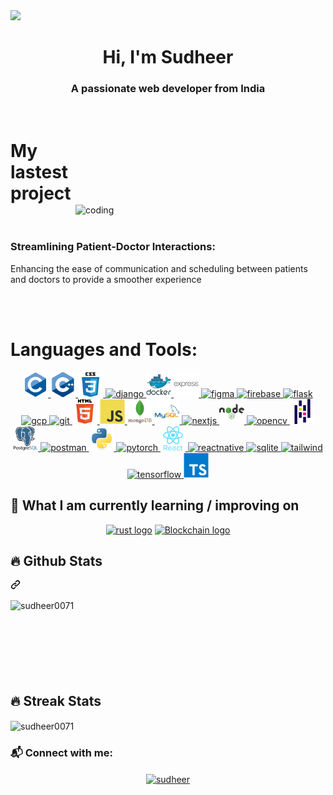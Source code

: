<img src="https://camo.githubusercontent.com/082e4970f39bf3115a35b161f85d2b56a3146bc1b5c4f4822cdedfaf80fbaa8f/68747470733a2f2f692e696d6775722e636f6d2f344153616679302e706e67"/>
<h1 align="center">Hi, I'm Sudheer</h1>
<h3 align="center">A passionate web developer from India</h3>
<p>
<img alt='coding' align='right' width='400' src='https://camo.githubusercontent.com/1b256a2f1b9f433ef807f42de0b3cc25c1ba9f78c10bc53df6d1bc841c983398/68747470733a2f2f6d656469612e74656e6f722e636f6d2f4e4f594633663832625f6741414141432f70726f6772616d6d65722e676966'   style="position: relative; z-index: -1; margin-top: 160px;" ><img/>
<h1 align='left'>My lastest project</h1>
<a href="https://swasthlekh.vercel.app/">
<img align='left' alt='' width='150' src='https://pub-f7df8bb286174a36bc558870137a7fb7.r2.dev/swasthlekh%20svg%202.png'><img/>
</a>
<p><h3>Streamlining Patient-Doctor Interactions:</h3> Enhancing the ease of
communication and scheduling between patients and doctors to provide a
smoother experience</p> 
<br/>  
 <br/>
</p>  
<h1 align="left">Languages and Tools:</h3>
<p align="center">      <a href="https://www.cprogramming.com/" target="_blank" rel="noreferrer"> <img src="https://raw.githubusercontent.com/devicons/devicon/master/icons/c/c-original.svg" alt="c" width="40" height="40"/> </a> <a href="https://www.w3schools.com/cpp/" target="_blank" rel="noreferrer"> <img src="https://raw.githubusercontent.com/devicons/devicon/master/icons/cplusplus/cplusplus-original.svg" alt="cplusplus" width="40" height="40"/> </a> <a href="https://www.w3schools.com/css/" target="_blank" rel="noreferrer"> <img src="https://raw.githubusercontent.com/devicons/devicon/master/icons/css3/css3-original-wordmark.svg" alt="css3" width="40" height="40"/> </a> <a href="https://www.djangoproject.com/" target="_blank" rel="noreferrer"> <img src="https://cdn.worldvectorlogo.com/logos/django.svg" alt="django" width="40" height="40"/> </a> <a href="https://www.docker.com/" target="_blank" rel="noreferrer"> <img src="https://raw.githubusercontent.com/devicons/devicon/master/icons/docker/docker-original-wordmark.svg" alt="docker" width="40" height="40"/> </a> <a href="https://expressjs.com" target="_blank" rel="noreferrer"> <img src="https://raw.githubusercontent.com/devicons/devicon/master/icons/express/express-original-wordmark.svg" alt="express" width="40" height="40"/> </a> <a href="https://www.figma.com/" target="_blank" rel="noreferrer"> <img src="https://www.vectorlogo.zone/logos/figma/figma-icon.svg" alt="figma" width="40" height="40"/> </a> <a href="https://firebase.google.com/" target="_blank" rel="noreferrer"> <img src="https://www.vectorlogo.zone/logos/firebase/firebase-icon.svg" alt="firebase" width="40" height="40"/> </a> <a href="https://flask.palletsprojects.com/" target="_blank" rel="noreferrer"> <img src="https://www.vectorlogo.zone/logos/pocoo_flask/pocoo_flask-icon.svg" alt="flask" width="40" height="40"/> </a> <a href="https://cloud.google.com" target="_blank" rel="noreferrer"> <img src="https://www.vectorlogo.zone/logos/google_cloud/google_cloud-icon.svg" alt="gcp" width="40" height="40"/> </a> <a href="https://git-scm.com/" target="_blank" rel="noreferrer"> <img src="https://www.vectorlogo.zone/logos/git-scm/git-scm-icon.svg" alt="git" width="40" height="40"/> </a> <a href="https://www.w3.org/html/" target="_blank" rel="noreferrer"> <img src="https://raw.githubusercontent.com/devicons/devicon/master/icons/html5/html5-original-wordmark.svg" alt="html5" width="40" height="40"/> </a> <a href="https://developer.mozilla.org/en-US/docs/Web/JavaScript" target="_blank" rel="noreferrer"> <img src="https://raw.githubusercontent.com/devicons/devicon/master/icons/javascript/javascript-original.svg" alt="javascript" width="40" height="40"/> </a> <a href="https://www.mongodb.com/" target="_blank" rel="noreferrer"> <img src="https://raw.githubusercontent.com/devicons/devicon/master/icons/mongodb/mongodb-original-wordmark.svg" alt="mongodb" width="40" height="40"/> </a> <a href="https://www.mysql.com/" target="_blank" rel="noreferrer"> <img src="https://raw.githubusercontent.com/devicons/devicon/master/icons/mysql/mysql-original-wordmark.svg" alt="mysql" width="40" height="40"/> </a> <a href="https://nextjs.org/" target="_blank" rel="noreferrer"> <img src="https://cdn.worldvectorlogo.com/logos/nextjs-2.svg" alt="nextjs" width="40" height="40"/> </a> <a href="https://nodejs.org" target="_blank" rel="noreferrer"> <img src="https://raw.githubusercontent.com/devicons/devicon/master/icons/nodejs/nodejs-original-wordmark.svg" alt="nodejs" width="40" height="40"/> </a> <a href="https://opencv.org/" target="_blank" rel="noreferrer"> <img src="https://www.vectorlogo.zone/logos/opencv/opencv-icon.svg" alt="opencv" width="40" height="40"/> </a> <a href="https://pandas.pydata.org/" target="_blank" rel="noreferrer"> <img src="https://raw.githubusercontent.com/devicons/devicon/2ae2a900d2f041da66e950e4d48052658d850630/icons/pandas/pandas-original.svg" alt="pandas" width="40" height="40"/> </a> <a href="https://www.postgresql.org" target="_blank" rel="noreferrer"> <img src="https://raw.githubusercontent.com/devicons/devicon/master/icons/postgresql/postgresql-original-wordmark.svg" alt="postgresql" width="40" height="40"/> </a> <a href="https://postman.com" target="_blank" rel="noreferrer"> <img src="https://www.vectorlogo.zone/logos/getpostman/getpostman-icon.svg" alt="postman" width="40" height="40"/> </a> <a href="https://www.python.org" target="_blank" rel="noreferrer"> <img src="https://raw.githubusercontent.com/devicons/devicon/master/icons/python/python-original.svg" alt="python" width="40" height="40"/> </a> <a href="https://pytorch.org/" target="_blank" rel="noreferrer"> <img src="https://www.vectorlogo.zone/logos/pytorch/pytorch-icon.svg" alt="pytorch" width="40" height="40"/> </a> <a href="https://reactjs.org/" target="_blank" rel="noreferrer"> <img src="https://raw.githubusercontent.com/devicons/devicon/master/icons/react/react-original-wordmark.svg" alt="react" width="40" height="40"/> </a> <a href="https://reactnative.dev/" target="_blank" rel="noreferrer"> <img src="https://reactnative.dev/img/header_logo.svg" alt="reactnative" width="40" height="40"/> </a> <a href="https://www.sqlite.org/" target="_blank" rel="noreferrer"> <img src="https://www.vectorlogo.zone/logos/sqlite/sqlite-icon.svg" alt="sqlite" width="40" height="40"/> </a> <a href="https://tailwindcss.com/" target="_blank" rel="noreferrer"> <img src="https://www.vectorlogo.zone/logos/tailwindcss/tailwindcss-icon.svg" alt="tailwind" width="40" height="40"/> </a> <a href="https://www.tensorflow.org" target="_blank" rel="noreferrer"> <img src="https://www.vectorlogo.zone/logos/tensorflow/tensorflow-icon.svg" alt="tensorflow" width="40" height="40"/> </a> <a href="https://www.typescriptlang.org/" target="_blank" rel="noreferrer"> <img src="https://raw.githubusercontent.com/devicons/devicon/master/icons/typescript/typescript-original.svg" alt="typescript" width="40" height="40"/> </a> </p>

<h2 class="heading-element" dir="auto">📖  What I am currently learning / improving on</h2>
<p align="center" dir="auto">
<a target="_blank" rel="noopener noreferrer nofollow" href="https://camo.githubusercontent.com/7cb452cb8b233670ac5125cd1fa9cd3a0b4330d8497e6664be5f00374ef9f6fa/68747470733a2f2f696d672e736869656c64732e696f2f62616467652f527573742d4635344430313f6c6f676f3d72757374266c6f676f436f6c6f723d353634343338"><img src="https://camo.githubusercontent.com/7cb452cb8b233670ac5125cd1fa9cd3a0b4330d8497e6664be5f00374ef9f6fa/68747470733a2f2f696d672e736869656c64732e696f2f62616467652f527573742d4635344430313f6c6f676f3d72757374266c6f676f436f6c6f723d353634343338" alt="rust logo" title="Rust" height="25" data-canonical-src="https://img.shields.io/badge/Rust-F54D01?logo=rust&amp;logoColor=564438" style="max-width: 100%;"></a>
<a target="_blank" rel="noopener noreferrer nofollow" href="https://camo.githubusercontent.com/2e240e30891dc1267235c40da1fecc496de6904d8a8a79e64c143e8843201630/68747470733a2f2f696d672e736869656c64732e696f2f62616467652f426c6f636b636861696e2d3238324333343f6c6f676f3d657468657265756d266c6f676f436f6c6f723d373837306535"><img src="https://camo.githubusercontent.com/2e240e30891dc1267235c40da1fecc496de6904d8a8a79e64c143e8843201630/68747470733a2f2f696d672e736869656c64732e696f2f62616467652f426c6f636b636861696e2d3238324333343f6c6f676f3d657468657265756d266c6f676f436f6c6f723d373837306535" alt="Blockchain logo" title="Blockchain" height="25" data-canonical-src="https://img.shields.io/badge/Blockchain-282C34?logo=ethereum&amp;logoColor=7870e5" style="max-width: 100%;"></a>
 </p>

<div class="markdown-heading" dir="auto"><h2 tabindex="-1" class="heading-element" dir="auto">🔥 Github Stats</h2><a id="user-content--github-stats" class="anchor" aria-label="Permalink: 🔥 Github Stats" href="#-github-stats"><svg class="octicon octicon-link" viewBox="0 0 16 16" version="1.1" width="16" height="16" aria-hidden="true"><path d="m7.775 3.275 1.25-1.25a3.5 3.5 0 1 1 4.95 4.95l-2.5 2.5a3.5 3.5 0 0 1-4.95 0 .751.751 0 0 1 .018-1.042.751.751 0 0 1 1.042-.018 1.998 1.998 0 0 0 2.83 0l2.5-2.5a2.002 2.002 0 0 0-2.83-2.83l-1.25 1.25a.751.751 0 0 1-1.042-.018.751.751 0 0 1-.018-1.042Zm-4.69 9.64a1.998 1.998 0 0 0 2.83 0l1.25-1.25a.751.751 0 0 1 1.042.018.751.751 0 0 1 .018 1.042l-1.25 1.25a3.5 3.5 0 1 1-4.95-4.95l2.5-2.5a3.5 3.5 0 0 1 4.95 0 .751.751 0 0 1-.018 1.042.751.751 0 0 1-1.042.018 1.998 1.998 0 0 0-2.83 0l-2.5 2.5a1.998 1.998 0 0 0 0 2.83Z"></path></svg></a></div>
<div><div/>
<div><div/>
<p><img align="left" src="https://github-readme-stats-sigma-five.vercel.app/api/top-langs/?username=sudheer0071&theme=algolia&hide=c++&layout=compact" alt="sudheer0071" /></p>
 <br/>
 <br/>
 <br/>
 <br/>
 <br/>
 <br/>
 <br/>
<h2 tabindex="-1" class="heading-element" dir="auto">🔥 Streak Stats</h2>
<p><img align="center" src="https://github-readme-streak-stats.herokuapp.com/?user=sudheer0071&theme=algolia&hide_border=false" alt="sudheer0071" /></p>

<h3 align="left">📬 Connect with me:</h3>
<p align="center">
<a href="https://www.linkedin.com/in/sudheer-8075121a0/" target="blank"><img align="center" src="https://raw.githubusercontent.com/rahuldkjain/github-profile-readme-generator/master/src/images/icons/Social/linked-in-alt.svg" alt="sudheer" height="30" width="40" /></a>
